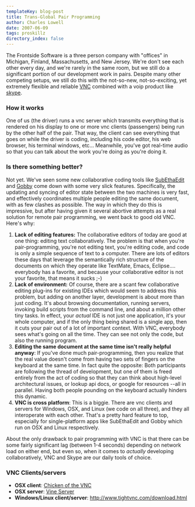```yaml
---
templateKey: blog-post
title: Trans-Global Pair Programming
author: Charles Lowell
date: 2007-06-09
tags: proskillz
directory_index: false
---
```


<p>The Frontside Software is a three person company with "offices" in Michigan, Finland, Massachusetts, and New Jersey. We're don't see each other every day, and we're rarely in the same room, but we still do a significant portion of our development work in pairs. Despite many other competing setups, we still do this with the not-so-new, not-so-exciting, yet extremely flexible and reliable <a href="http://www.realvnc.com/what.html" title="Real VNC">VNC</a> combined with a voip product like <a href="http://skype.com" title="Skype VOIP">skype</a>.</p>

<h3>How it works</h3>
<p>One of us (the driver) runs a vnc server which transmits everything that is rendered on his display to one or more vnc clients (passengers) being run by the other half of the pair. That way, the client can see everything that goes on while the driver is coding, including  his code editor, his web browser, his terminal windows, etc... Meanwhile, you've got real-time audio so that you can talk about the work you're doing as you're doing it.</p>

<h3>Is there something better?</h3>
<p>Not yet. We've seen some new collaborative coding tools like <a href=
"http://www.codingmonkeys.de/subethaedit/" title="SubEthaEdit Site">SubEthaEdit</a> and <a href="http://gobby.0x539.de/trac/" title="Gobby Trac Site">Gobby</a> come down with some very slick features. Specifically, the updating and syncing of editor state between the two machines is very fast, and effectively coordinates multiple people editing the same document, with as few clashes as possible. The way in which they do this is impressive, but after having given it several abortive attempts as a real solution for remote pair programming, we went back to good old VNC. Here's why:</p>
<ol>
<li><strong>Lack of editing features:</strong> The collaborative editors of today are good at one thing: editing text collaboratively. The problem is that when you're pair-programming, you're not editing text, you're editing code, and code is only a simple sequence of text to a computer. There are lots of editors these days that leverage the semantically rich structure of the documents on which they operate like TextMate, Emacs, Eclipse.... everybody has a favorite, and because your collaborative editor is not your favorite, that means it sucks ;-)</li>
<li><strong>Lack of environment:</strong> Of course, there are a scant few collaborative editing plug-ins for existing IDEs which would seem to address this problem, but adding on another layer, development is about more than just coding. It's about browsing documentation, running servers, invoking build scripts from the command line, and about a million other tiny tasks. In effect, your <em>actual</em> IDE is not just one application, it's your whole computer, and if the only thing being shared is a single app, then it cuts your pair out of a lot of important context. With VNC, everybody sees what's going on all the time. They can see not only the code, but also the running program.</li>
<li><strong>Editing the same document at the same time isn't really helpful anyway</strong>: If you've done much pair-programming, then you realize that the real value doesn't come from having two sets of fingers on the keyboard at the same time. In fact quite the opposite: Both participants are following the thread of development, but one of them is freed entirely from the act of coding so that they can think about high-level architectural issues, or lookup api docs, or google for resources --all in parallel. Having both people pounding on the keyboard actually hinders this dynamic.</li>
<li><strong>VNC is cross platform</strong>: This is a biggie. There are vnc clients and servers for Windows, OSX, and Linux (we code on all three), and they all interoperate with each other. That's a pretty hard feature to top, especially for single-platform apps like SubEthaEdit and Gobby which run on OSX and Linux respectively.</li>
</ol>

<p>About the only drawback to pair programming with VNC is that there can be some fairly significant lag (between 1-4 seconds) depending on network load on either end, but even so, when it comes to <em>actually</em> developing collaboratively, VNC and Skype are our daily tools of choice.</p>

<h3>VNC Clients/servers</h3>
<ul>
<li><strong>OSX client</strong>: <a href="http://sourceforge.net/projects/cotvnc/" title="Chicken of the VNC">Chicken of the VNC</a></li>
<li><strong>OSX server</strong>: <a href="http://www.redstonesoftware.com/products/vine/server/vineosx/" title="Vine Server">Vine Server</a></li>
<li><strong>Windows/Linux client/server</strong>: <a href="http://www.tightvnc.com/download.html" title="Tight VNC">http://www.tightvnc.com/download.html</a></li>
</ul>
